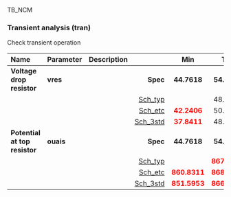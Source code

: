TB_NCM

### Transient analysis (tran)

Check transient operation



|**Name**|**Parameter**|**Description**| |**Min**|**Typ**|**Max**| Unit|
|:---|:---|:---|---:|:---:|:---:|:---:| ---:|
|**Voltage drop resistor**|**vres** | | **Spec**  | **44.7618** | **54.7618** | **64.7618** | **mV** |
| | | |<a href='results/tran_Sch_typical.html'>Sch_typ</a>| | 48.4494 |  | |
| | | |<a href='results/tran_Sch_etc.html'>Sch_etc</a>|<span style='color:red'>**42.2406**</span> | 50.0917 | 54.7950 | |
| | | |<a href='results/tran_Sch_mc.html'>Sch_3std</a>|<span style='color:red'>**37.8411**</span> | 48.1270 | 58.4130 | |
|**Potential at top resistor**|**ouais** | | **Spec**  | **44.7618** | **54.7618** | **64.7618** | **mV** |
| | | |<a href='results/tran_Sch_typical.html'>Sch_typ</a>| | <span style='color:red'>**867.2777**</span> |  | |
| | | |<a href='results/tran_Sch_etc.html'>Sch_etc</a>|<span style='color:red'>**860.8311**</span> | <span style='color:red'>**868.4771**</span> | <span style='color:red'>**875.2330**</span> | |
| | | |<a href='results/tran_Sch_mc.html'>Sch_3std</a>|<span style='color:red'>**851.5953**</span> | <span style='color:red'>**866.8092**</span> | <span style='color:red'>**882.0232**</span> | |
